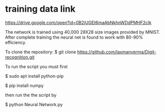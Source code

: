 # training data link
https://drive.google.com/open?id=0B2jUGEt6maAbNkhnWDdPMHF2clk

The network is trained using 40,000 28X28 size images provided by MNIST. After complete training the neural net is found to
work with 80-90% efficiency.

To clone the repository:
$ git clone https://github.com/laxmanverma/Digit-recognition.git

To run the script you must first

$ sudo apt install python-pip

$ pip install numpy

then run the the script by 

$ python Neural Network.py 
